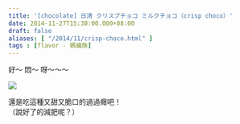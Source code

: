 ```yaml
---
title: '[chocolate] 日清 クリスプチョコ ミルクチョコ（crisp choco）'
date: 2014-11-27T15:30:00.000+08:00
draft: false
aliases: [ "/2014/11/crisp-choco.html" ]
tags : [flavor - 螞蟻族]
---
```


好～ 悶～ 呀～～～  

![](/images/crispchoco.jpg)

還是吃這種又甜又脆口的過過癮吧！  
（說好了的減肥呢？）
